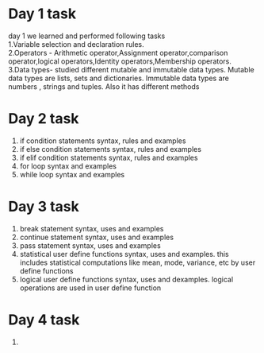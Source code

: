 # Day 1 task      
day 1 we learned and performed following tasks    
1.Variable selection and declaration rules.                    
2.Operators - Arithmetic operator,Assignment operator,comparison operator,logical operators,Identity operators,Membership operators.                
3.Data types- studied different mutable and immutable data types. Mutable data types are lists, sets and dictionaries. Immutable data types are numbers , strings and tuples. Also it has different methods                     

# Day 2 task     
1. if condition statements syntax, rules and examples          
2. if else condition statements syntax, rules and examples          
3. if elif condition statements syntax, rules and examples         
4. for loop syntax and examples
5. while loop syntax and examples

# Day 3 task         
1. break statement syntax, uses and examples          
2. continue statement syntax, uses and examples            
3. pass statement syntax, uses and examples                                
4. statistical user define functions syntax, uses and examples. this includes statistical computations like mean, mode, variance, etc by user define functions        
5. logical user define functions syntax, uses and dexamples. logical operations are used in user define function                         

# Day 4 task    
1.
